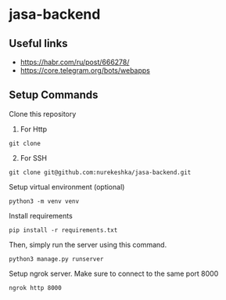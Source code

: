 # jasa-backend
 
## Useful links
- https://habr.com/ru/post/666278/
- https://core.telegram.org/bots/webapps

## Setup Commands
Clone this repository
1. For Http
```
git clone 
```
2. For SSH
```
git clone git@github.com:nurekeshka/jasa-backend.git
```

Setup virtual environment (optional)
```
python3 -m venv venv
```

Install requirements
```
pip install -r requirements.txt
```

Then, simply run the server using this command.
```
python3 manage.py runserver
```

Setup ngrok server. Make sure to connect to the same port 8000
```
ngrok http 8000
```
